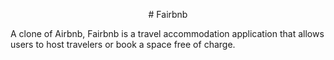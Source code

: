 <p style="text-align: center;"># Fairbnb<p>

A clone of Airbnb, Fairbnb is a travel accommodation application that allows users to host travelers or book a space free of charge.

